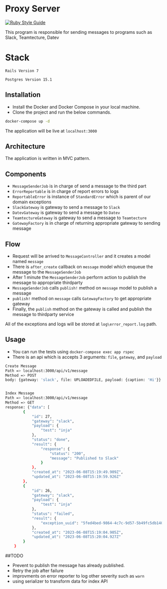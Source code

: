 # Proxy Server
[![Ruby Style Guide](https://img.shields.io/badge/code_style-rubocop-brightgreen.svg)](https://github.com/rubocop/rubocop)

This program is responsible for sending messages to programs such as Slack, Teamtecture, Datev


# Stack
`Rails Version 7`

`Postgres Version 15.1`

## Installation
- Install the Docker and Docker Compose in your local machine.
- Clone the project and run the below commands.
```bash
docker-compose up -d
```
The application will be live at `localhost:3000`

## Architecture

The application is written in MVC pattern.

## Components

-  `MessageSenderJob` is in charge of send a message to the third part
- `ErrorReportable` is in charge of report errors to logs
- `ReportableError` is instance of `StandardError` which is parent of our domain exceptions
- `SlackGateway` is gateway to send a message to `Slack`
- `DatevGateway` is gateway to send a message to `Datev`
- `TeamtectureGateway` is gateway to send a message to `Teamtecture`
- `GatewayFactory` is in charge of returning appropriate gateway to sending message

## Flow
-  Request will be arrived to `MessageController` and it creates a model named `message`
- There is `after_create` callback on `message` model which enqueue the message to the `MessageSenderJob`
- After 1 minute the `MessageSenderJob` perform action to publish the message to appropriate thirdparty
- `MessageSenderJob` calls `publish!` method on `message` model to publish a message
- `publish!` method on `message` calls `GatewayFactory` to get appropriate gateway
- Finally, the `publish` method on the gateway is called and publish the message to thirdparty service

All of the exceptions and logs will be stored at `log\error_report.log` path.


## Usage

- You can run the tests using `docker-compose exec app rspec`
- There is an api which is accepts 3 arguments: `file`, `gateway`, and `payload`

```bash
Create Message
Path => localhost:3000/api/v1/message
Method => POST
body: {gateway: 'slack', file: UPLOADEDFILE, payload: {caption: 'Hi'}}


Index Message
Path => localhost:3000/api/v1/message
Method => GET
response: {"data": [
        {
            "id": 27,
            "gateway": "slack",
            "payload": {
                "test": "inja"
            },
            "status": "done",
            "result": {
                "response": {
                    "status": "200",
                    "message": "Published to Slack"
                }
            },
            "created_at": "2023-06-08T15:19:49.909Z",
            "updated_at": "2023-06-08T15:19:59.926Z"
        },
        {
            "id": 26,
            "gateway": "slack",
            "payload": {
                "test": "inja"
            },
            "status": "failed",
            "result": {
                "exception_uuid": "5fed4bed-9864-4c7c-9d57-5b49fc5db140"
            },
            "created_at": "2023-06-08T15:19:04.905Z",
            "updated_at": "2023-06-08T15:20:04.927Z"
        }
    }
```

##TODO
- Prevent to publish the message has already published.
- Retry the job after failure
- improvments on error reporter to log other severity such as `warn`
- using serializer to transform data for index API
